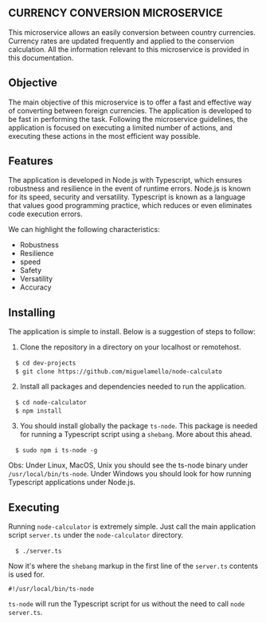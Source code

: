 ## CURRENCY CONVERSION MICROSERVICE

This microservice allows an easily conversion between country currencies. Currency rates are updated frequently and applied to the conservion calculation. All the information relevant to 
this microservice is provided in this documentation. 

## Objective

The main objective of this microservice is to offer a fast and effective way of converting between foreign currencies. The application is developed to be fast in performing the task. Following the microservice guidelines, the application is focused on executing a limited number of actions, and executing these actions in the most efficient way possible.

## Features

The application is developed in Node.js with Typescript, which ensures robustness and resilience in the event of runtime errors. Node.js is known for its speed, security and versatility. Typescript is known as a language that values good programming practice, which reduces or even eliminates code execution errors.

We can highlight the following characteristics:

* Robustness
* Resilience
* speed
* Safety
* Versatility
* Accuracy

## Installing

The application is simple to install. Below is a suggestion of steps to follow:

1) Clone the repository in a directory on your localhost or remotehost.

&emsp;`$ cd dev-projects` <br>
&emsp;`$ git clone https://github.com/miguelamello/node-calculato` <br>

2) Install all packages and dependencies needed to run the application.

&emsp;`$ cd node-calculator` <br>
&emsp;`$ npm install` <br>

3) You should install globally the package `ts-node`. 
This package is needed for running a Typescript script using a `shebang`.
More about this ahead.

&emsp;`$ sudo npm i ts-node -g` <br> 

Obs: Under Linux, MacOS, Unix you should see the ts-node binary under `/usr/local/bin/ts-node`. Under Windows you should look for how running Typescript applications under Node.js.


## Executing

Running `node-calculator` is extremely simple. Just call the main application script `server.ts` under the `node-calculator` directory. 

&emsp;`$ ./server.ts` <br>

Now it's where the `shebang` markup in the first line of the `server.ts` contents is used for. 

`#!/usr/local/bin/ts-node`

`ts-node` will run the Typescript script for us without the need to call `node server.ts`.


